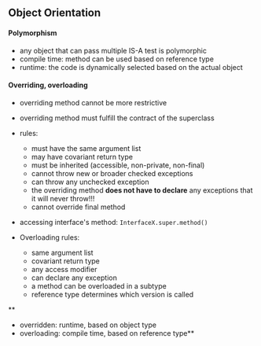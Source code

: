 ## Object Orientation

#### Polymorphism
* any object that can pass multiple IS-A test is polymorphic
* compile time: method can be used based on reference type
* runtime: the code is dynamically selected based on the actual object 

#### Overriding, overloading
* overriding method cannot be more restrictive
* overriding method must fulfill the contract of the superclass
* rules:
  * must have the same argument list
  * may have covariant return type
  * must be inherited (accessible, non-private, non-final)
  * cannot throw new or broader checked exceptions
  * can throw any unchecked exception
  * the overriding method **does not have to declare** any exceptions that it will never throw!!!
  * cannot override final method
* accessing interface's method: `InterfaceX.super.method()`

* Overloading rules:
  * same argument list
  * covariant return type
  * any access modifier
  * can declare any exception
  * a method can be overloaded in a subtype
  * reference type determines which version is called
  
**
* overridden: runtime, based on object type
* overloading: compile time, based on reference type**
